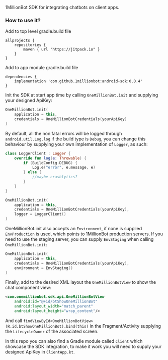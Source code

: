 1MillionBot SDK for integrating chatbots on client apps.

### How to use it?

Add to top level gradle.build file
```
allprojects {
    repositories {
        maven { url "https://jitpack.io" }
    }
}
```

Add to app module gradle.build file
```
dependencies {
    implementation 'com.github.1millionbot:android-sdk:0.0.4'
}
```

Init the SDK at start app time by calling `OneMillionBot.init` and supplying your designed ApiKey:

```kotlin
OneMillionBot.init(
    application = this,
    credentials = OneMillionBotCredentials(yourApiKey)
)
```

By default, all the non fatal errors will be logged through `android.util.Log.log` if the build type is `Debug`, you can change this behaviour by supplying your own implementation of `Logger`, as such:

```kotlin
class LoggerClient : Logger {
    override fun log(e: Throwable) {
        if (BuildConfig.DEBUG) {
            Log.e("error", e.message, e)
        } else {
            //maybe crashlytics?
        }
    }
}

OneMillionBot.init(
    application = this,
    credentials = OneMillionBotCredentials(yourApiKey),
    logger = LoggerClient()
)
```

OneMillionBot.init also accepts an `Environment`, if none is supplied `EnvProduction` is used, which points to 1MillionBot production servers. If you need to use the staging server, you can supply `EnvStaging` when calling `OneMillionBot.init`:

```kotlin
OneMillionBot.init(
    application = this,
    credentials = OneMillionBotCredentials(yourApiKey),
    environment = EnvStaging()
)
```

Finally, add to the desired XML layout the `OneMillionBotView` to show the chat component view:

```xml
<com.onemillionbot.sdk.api.OneMillionBotView
    android:id="@+id/btShowOneMillionBot"
    android:layout_width="match_parent"
    android:layout_height="wrap_content"/>
```

And call `findViewById<OneMillionBotView>(R.id.btShowOneMillionBot).bind(this)` in the Fragment/Activity supplying the `LifecycleOwner` of the associated screen.

In this repo you can also find a Gradle module called `client` which showcase the SDK integration, to make it work you will need to supply your designed ApiKey in `ClientApp.kt`.
